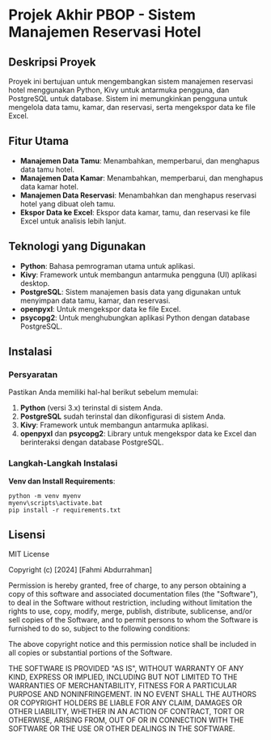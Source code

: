 # Projek Akhir PBOP - Sistem Manajemen Reservasi Hotel

## Deskripsi Proyek
Proyek ini bertujuan untuk mengembangkan sistem manajemen reservasi hotel menggunakan Python, Kivy untuk antarmuka pengguna, dan PostgreSQL untuk database. Sistem ini memungkinkan pengguna untuk mengelola data tamu, kamar, dan reservasi, serta mengekspor data ke file Excel.

## Fitur Utama
- **Manajemen Data Tamu**: Menambahkan, memperbarui, dan menghapus data tamu hotel.
- **Manajemen Data Kamar**: Menambahkan, memperbarui, dan menghapus data kamar hotel.
- **Manajemen Data Reservasi**: Menambahkan dan menghapus reservasi hotel yang dibuat oleh tamu.
- **Ekspor Data ke Excel**: Ekspor data kamar, tamu, dan reservasi ke file Excel untuk analisis lebih lanjut.

## Teknologi yang Digunakan
- **Python**: Bahasa pemrograman utama untuk aplikasi.
- **Kivy**: Framework untuk membangun antarmuka pengguna (UI) aplikasi desktop.
- **PostgreSQL**: Sistem manajemen basis data yang digunakan untuk menyimpan data tamu, kamar, dan reservasi.
- **openpyxl**: Untuk mengekspor data ke file Excel.
- **psycopg2**: Untuk menghubungkan aplikasi Python dengan database PostgreSQL.

## Instalasi

### Persyaratan
Pastikan Anda memiliki hal-hal berikut sebelum memulai:
1. **Python** (versi 3.x) terinstal di sistem Anda.
2. **PostgreSQL** sudah terinstal dan dikonfigurasi di sistem Anda.
3. **Kivy**: Framework untuk membangun antarmuka aplikasi.
4. **openpyxl** dan **psycopg2**: Library untuk mengekspor data ke Excel dan berinteraksi dengan database PostgreSQL.

### Langkah-Langkah Instalasi

**Venv dan Install Requirements**:
```shell
python -m venv myenv
myenv\scripts\activate.bat
pip install -r requirements.txt
```

## Lisensi
MIT License

Copyright (c) [2024] [Fahmi Abdurrahman]

Permission is hereby granted, free of charge, to any person obtaining a copy
of this software and associated documentation files (the "Software"), to deal
in the Software without restriction, including without limitation the rights
to use, copy, modify, merge, publish, distribute, sublicense, and/or sell
copies of the Software, and to permit persons to whom the Software is
furnished to do so, subject to the following conditions:

The above copyright notice and this permission notice shall be included in all
copies or substantial portions of the Software.

THE SOFTWARE IS PROVIDED "AS IS", WITHOUT WARRANTY OF ANY KIND, EXPRESS OR
IMPLIED, INCLUDING BUT NOT LIMITED TO THE WARRANTIES OF MERCHANTABILITY,
FITNESS FOR A PARTICULAR PURPOSE AND NONINFRINGEMENT. IN NO EVENT SHALL THE
AUTHORS OR COPYRIGHT HOLDERS BE LIABLE FOR ANY CLAIM, DAMAGES OR OTHER
LIABILITY, WHETHER IN AN ACTION OF CONTRACT, TORT OR OTHERWISE, ARISING FROM,
OUT OF OR IN CONNECTION WITH THE SOFTWARE OR THE USE OR OTHER DEALINGS IN THE
SOFTWARE.
